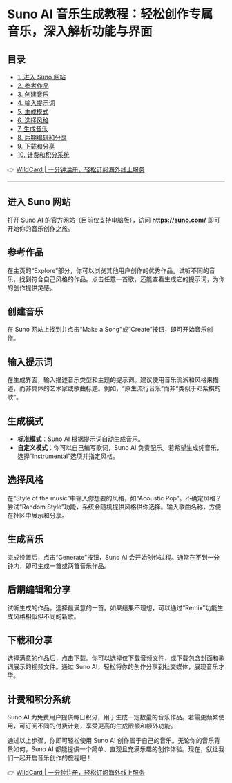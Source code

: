 # Suno AI 音乐生成教程：轻松创作专属音乐，深入解析功能与界面

## 目录

- [1. 进入 Suno 网站](#进入-suno-网站)
- [2. 参考作品](#参考作品)
- [3. 创建音乐](#创建音乐)
- [4. 输入提示词](#输入提示词)
- [5. 生成模式](#生成模式)
- [6. 选择风格](#选择风格)
- [7. 生成音乐](#生成音乐)
- [8. 后期编辑和分享](#后期编辑和分享)
- [9. 下载和分享](#下载和分享)
- [10. 计费和积分系统](#计费和积分系统)

👉 [WildCard | 一分钟注册，轻松订阅海外线上服务](https://bbtdd.com/WildCard)

---

## 进入 Suno 网站

打开 Suno AI 的官方网站（目前仅支持电脑版），访问 **https://suno.com/** 即可开始你的音乐创作之旅。

## 参考作品

在主页的“Explore”部分，你可以浏览其他用户创作的优秀作品。试听不同的音乐，找到符合自己风格的作品。点击任意一首歌，还能查看生成它的提示词，为你的创作提供灵感。

## 创建音乐

在 Suno 网站上找到并点击“Make a Song”或“Create”按钮，即可开始音乐创作。

## 输入提示词

在生成界面，输入描述音乐类型和主题的提示词。建议使用音乐流派和风格来描述，而非具体的艺术家或歌曲标题。例如，“原生流行音乐”而非“类似于邓紫棋的歌”。

## 生成模式

- **标准模式**：Suno AI 根据提示词自动生成音乐。
- **自定义模式**：你可以自己编写歌词，Suno AI 负责配乐。若希望生成纯音乐，选择“Instrumental”选项并指定风格。

## 选择风格

在“Style of the music”中输入你想要的风格，如“Acoustic Pop”。不确定风格？尝试“Random Style”功能，系统会随机提供风格供你选择。输入歌曲名称，方便在社区中展示和分享。

## 生成音乐

完成设置后，点击“Generate”按钮，Suno AI 会开始创作过程。通常在不到一分钟内，即可生成一首或两首音乐作品。

## 后期编辑和分享

试听生成的作品，选择最满意的一首。如果结果不理想，可以通过“Remix”功能生成风格相似但不同的新歌。

## 下载和分享

选择满意的作品后，点击下载。你可以选择仅下载音频文件，或下载包含封面和歌词展示的视频文件。通过 Suno AI，轻松将你的创作分享到社交媒体，展现音乐才华。

## 计费和积分系统

Suno AI 为免费用户提供每日积分，用于生成一定数量的音乐作品。若需更频繁使用，可订阅不同的付费计划，享受更高的生成限额和额外功能。

通过以上步骤，你即可轻松使用 Suno AI 创作属于自己的音乐。无论你的音乐背景如何，Suno AI 都能提供一个简单、直观且充满乐趣的创作体验。现在，就让我们一起开启音乐创作的旅程吧！

👉 [WildCard | 一分钟注册，轻松订阅海外线上服务](https://bbtdd.com/WildCard)